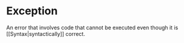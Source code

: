 
# Exception

An error that involves code that cannot be executed even though it is [[Syntax|syntactically]] correct.